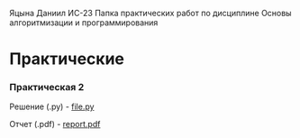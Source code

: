 Яцына Даниил ИС-23
Папка практических работ по дисциплине Основы алгоритмизации и программирования

# Практические

### Практическая 2

Решение (.py) - [file.py](PZ/pz2/main.py)

Отчет (.pdf) - [report.pdf](PZ/pz2/report.pdf)

